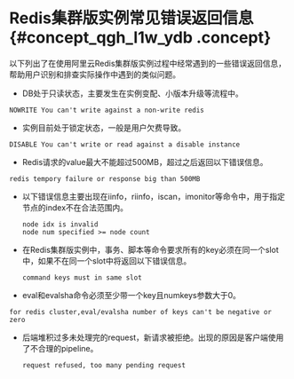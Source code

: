 # Redis集群版实例常见错误返回信息 {#concept_qgh_l1w_ydb .concept}

以下列出了在使用阿里云Redis集群版实例过程中经常遇到的一些错误返回信息，帮助用户识别和排查实际操作中遇到的类似问题。

-   DB处于只读状态，主要发生在实例变配、小版本升级等流程中。

```
NOWRITE You can't write against a non-write redis
```

-   实例目前处于锁定状态，一般是用户欠费导致。

```
DISABLE You can't write or read against a disable instance
```

-   Redis请求的value最大不能超过500MB，超过之后返回以下错误信息。

```
redis tempory failure or response big than 500MB
```

-   以下错误信息主要出现在iinfo，riinfo，iscan，imonitor等命令中，用于指定节点的index不在合法范围内。

    ```
    node idx is invalid
    node num specified >= node count
    ```

-   在Redis集群版实例中，事务、脚本等命令要求所有的key必须在同一个slot中，如果不在同一个slot中将返回以下错误信息。

    ```
    command keys must in same slot
    ```

-   eval和evalsha命令必须至少带一个key且numkeys参数大于0。

```
for redis cluster,eval/evalsha number of keys can't be negative or zero
```

-   后端堆积过多未处理完的request，新请求被拒绝。出现的原因是客户端使用了不合理的pipeline。

    ```
    request refused, too many pending request
    ```


